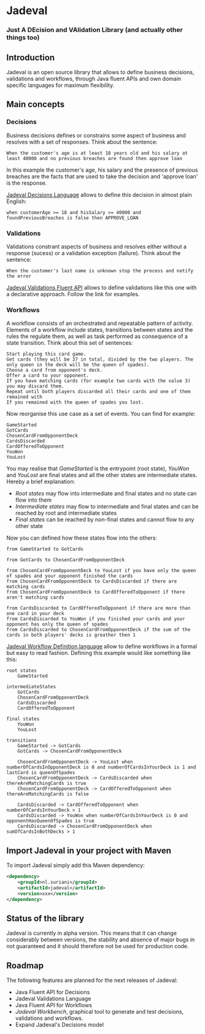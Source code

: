 # Jadeval
### Just A DEcision and VAlidation Library (and actually other things too)

## Introduction
Jadeval is an open source library that allows to define business decisions, validations and workflows, 
through Java fluent APIs and own domain specific languages for maximum flexibility.

## Main concepts
### Decisions
Business decisions defines or constrains some aspect of business and resolves with a set of responses.
Think about the sentence:
~~~~
When the customer's age is at least 18 years old and his salary at least 40000 and no previous breaches are found then approve loan
~~~~

In this example the customer's age, his salary and the presence of previous breaches are the facts that are used to take
 the decision and 'approve loan' is the response.
 
[Jadeval Decisions Language](docs/Decisions.md) allows to define this decision in almost plain English: 
~~~~
when customerAge >= 18 and hisSalary >= 40000 and foundPreviousBreaches is false then APPROVE_LOAN
~~~~

### Validations
Validations constrant aspects of business and resolves either without a response (sucess) or a validation exception (failure).
Think about the sentence:
~~~~
When the customer's last name is unknown stop the process and notify the error
~~~~
[Jadeval Validations Fluent API](docs/Validations.md) allows to define validations like this one with a declarative approach. Follow the link for examples.


### Workflows
A workflow consists of an orchestrated and repeatable pattern of activity. Elements of a workflow include states, 
transitions between states and the rules the regulate them, as well as task performed as consequence of a state transition.
Think about this set of sentences:
~~~~
Start playing this card game.
Get cards (they will be 37 in total, divided by the two players. The only queen in the deck will be the queen of spades).
Choose a card from opponent's deck.
Offer a card to your opponent.
If you have matching cards (for example two cards with the value 3) you may discard them.
Repeat until both players discarded all their cards and one of them remained with
If you remained with the queen of spades you lost. 
~~~~

Now reorganise this use case as a set of events. You can find for example:
~~~~
GameStarted
GotCards
ChosenCardFromOpponentDeck
CardsDiscarded
CardOfferedToOpponent
YouWon
YouLost
~~~~
You may realise that _GameStarted_ is the entrypoint (root state), _YouWon_ and _YouLost_ are final states
and all the other states are intermediate states. Hereby a brief explanation:
- *Root states* may flow into intermediate and final states and no state can flow into them
- *Intermediate states* may flow to intermediate and final states and can be reached by root and intermediate states
- *Final states* can be reached by non-final states and cannot flow to any other state

Now you can defined how these states flow into the others:
~~~~
from GameStarted to GotCards

from GotCards to ChosenCardFromOpponentDeck

from ChosenCardFromOpponentDeck to YouLost if you have only the queen of spades and your opponent finished the cards
from ChosenCardFromOpponentDeck to CardsDiscarded if there are matching cards
from ChosenCardFromOpponentDeck to CardOfferedToOpponent if there aren't matching cards

from CardsDiscarded to CardOfferedToOpponent if there are more than one card in your deck
from CardsDiscarded to YouWon if you finished your cards and your opponent has only the queen of spades
from CardsDiscarded to ChosenCardFromOpponentDeck if the sum of the cards in both players' decks is greather then 1
~~~~

[Jadeval Workflow Definition language](docs/Workflow.md) allow to define workflows in a formal but easy to read fashion.
Defining this example would like something like this:
~~~~
root states
    GameStarted

intermediateStates
    GotCards
    ChosenCardFromOpponentDeck
    CardsDiscarded
    CardOfferedToOpponent

final states
    YouWon
    YouLost

transitions
    GameStarted -> GotCards
    GotCards -> ChosenCardFromOpponentDeck

    ChosenCardFromOpponentDeck -> YouLost when numberOfCardsInOpponentDeck is 0 and numberOfCardsInYourDeck is 1 and lastCard is queenOfSpades
    ChosenCardFromOpponentDeck -> CardsDiscarded when thereAreMatchingCards is true
    ChosenCardFromOpponentDeck -> CardOfferedToOpponent when thereAreMatchingCards is false
    
    CardsDiscarded -> CardOfferedToOpponent when numberOfCardsInYourDeck > 1
    CardsDiscarded -> YouWon when numberOfCardsInYourDeck is 0 and opponentHasQueenOfSpades is true
    CardsDiscarded -> ChosenCardFromOpponentDeck when sumOfCardsInBothDecks > 1
~~~~

## Import Jadeval in your project with Maven
To import Jadeval simply add this Maven dependency:
````xml
<dependency>
    <groupId>nl.suriani</groupId>
    <artifactId>jadeval</artifactId>
    <version>xxx</version>
</dependency>
````

## Status of the library
Jadeval is currently in alpha version. This means that it can change considerably between versions,
the stability and absence of major bugs in not guaranteed and it should therefore not be used for production code.

## Roadmap
The following features are planned for the next releases of Jadeval:
- Java Fluent API for Decisions
- Jadeval Validations Language
- Java Fluent API for Workflows
- *Jadeval Workbench*, graphical tool to generate and test decisions, validations and workflows.
- Expand Jadeval's Decisions model
